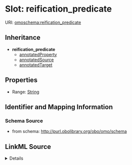# Slot: reification_predicate

URI: [omoschema:reification_predicate](http://purl.obolibrary.org/obo/omo/schema/reification_predicate)




## Inheritance

* **reification_predicate**
    * [annotatedProperty](annotatedProperty.md)
    * [annotatedSource](annotatedSource.md)
    * [annotatedTarget](annotatedTarget.md)







## Properties

* Range: [String](String.md)







## Identifier and Mapping Information







### Schema Source


* from schema: http://purl.obolibrary.org/obo/omo/schema




## LinkML Source

<details>
```yaml
name: reification_predicate
from_schema: http://purl.obolibrary.org/obo/omo/schema
rank: 1000
abstract: true
alias: reification_predicate
range: string

```
</details>